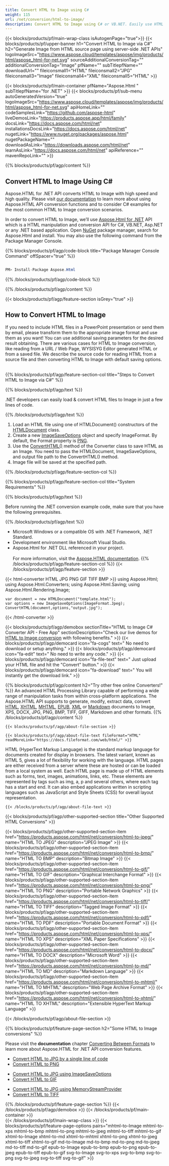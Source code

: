 ```yaml
---
title: Convert HTML to Image using C#
weight: 115
url: /net/conversion/html-to-image/ 
description: Convert HTML to Image using C# or VB.NET. Easily use HTML to Image converter API within ASP.NET or any .NET application.
---
```


{{< blocks/products/pf/main-wrap-class isAutogenPage="true">}}
{{< blocks/products/pf/upper-banner h1="Convert HTML to Image via C#" h2="Generate Image from HTML source page using server-side .NET APIs"  logoImageSrc="https://www.aspose.cloud/templates/aspose/img/products/html/aspose_html-for-net.svg" sourceAdditionalConversionTag="" additionalConversionTag="Image" pfName="" subTitlepfName="" downloadUrl="" fileiconsmall1="HTML" fileiconsmall2="JPG" fileiconsmall3="Image" fileiconsmall4="XML" fileiconsmall5="HTML" >}}

{{< blocks/products/pf/main-container pfName="Aspose.Html " subTitlepfName="for .NET" >}}
{{< blocks/products/pf/sub-menu autoGeneratedVersion="true" logoImageSrc="https://www.aspose.cloud/templates/aspose/img/products/html/aspose_html-for-net.svg" apiHomeLink="" codeSamplesLink="https://github.com/aspose-html" liveDemosLink="https://products.aspose.app/html/family" docsLink="https://docs.aspose.com/html/net" installationsDocsLink="https://docs.aspose.com/html/net" nugetLink="https://www.nuget.org/packages/aspose.html" nugetPackageName="" downloadAsLink="https://downloads.aspose.com/html/net" learnAsLink="https://docs.aspose.com/html/net" apiReference="" mavenRepoLink="" >}}

{{% blocks/products/pf/agp/content  %}}

<h2><b>Convert HTML to Image Using C# </b></h2>

Aspose.HTML for .NET API converts HTML to Image with high speed and high quality. Please visit <a href="https://docs.aspose.com/html/net/converting-between-formats/" target="_blank"> our documentation</a>  to learn more about using Aspose.HTML API conversion functions and to consider C# examples for the most common HTML to Image conversion scenarios.

In order to convert HTML to Image, we’ll use [Aspose.Html for .NET](https://products.aspose.com/html/net)  API which is a HTML manipulation and conversion API for C#, VB.NET, Asp.NET or any .NET based application. Open  [NuGet](https://www.nuget.org/packages/aspose.html)  package manager, search for Aspose.Html and install. You may also use the following command from the Package Manager Console.

{{% blocks/products/pf/agp/code-block title="Package Manager Console Command" offSpacer="true" %}}

```cs

PM> Install-Package Aspose.Html
```

{{% /blocks/products/pf/agp/code-block %}}

{{% /blocks/products/pf/agp/content %}}

{{< blocks/products/pf/agp/feature-section isGrey="true" >}}

<h2><b>How to Convert HTML to Image </b></h2>

If you need to include HTML files in a PowerPoint presentation or send them by email, please transform them to the appropriate image format and use them as you want! You can use additional saving parameters for the desired result obtaining. There are various cases for HTML to Image conversion, like reading from a URL / Web Page, WYSISYG Editor generated HTML or from a saved file. We describe the source code for reading HTML from a source file and then converting HTML to Image with default saving options. </br></br>

{{% blocks/products/pf/agp/feature-section-col title="Steps to Convert HTML to Image via C#" %}}

{{% blocks/products/pf/agp/text %}}

 .NET developers can easily load & convert HTML files to Image in just a few lines of code.

{{% /blocks/products/pf/agp/text %}}

1.  Load an HTML file using one of HTMLDocument() constructors of the [HTMLDocument](https://apireference.aspose.com/html/net/aspose.html/htmldocument) class.
1.  Create a new [ImageSaveOptions](https://apireference.aspose.com/html/net/aspose.html.saving/imagesaveoptions) object and specify ImageFormat. By default, the Format property is [PNG](https://apireference.aspose.com/html/net/aspose.html.rendering.image/imageformat).
1.  Use the [ConvertHTML()](https://apireference.aspose.com/html/net/aspose.html.converters.converter/converthtml/methods/3) method of the Converter class to save HTML as an Image. You need to pass the HTMLDocument, ImageSaveOptions, and output file path to the ConvertHTML() method.
1.  Image file will be saved at the specified path.

{{% /blocks/products/pf/agp/feature-section-col %}}

{{% blocks/products/pf/agp/feature-section-col title="System Requirements" %}}

{{% blocks/products/pf/agp/text %}}

 Before running the .NET conversion example code, make sure that you have the following prerequisites.

{{% /blocks/products/pf/agp/text %}}

- Microsoft Windows or a compatible OS with .NET Framework, .NET Standard.
- Development environment like Microsoft Visual Studio.
- Aspose.Html for .NET DLL referenced in your project.  </br></br>
For more information, visit the [Aspose.HTML documentation](https://docs.aspose.com/html/net/getting-started/system-requirements/).
{{% /blocks/products/pf/agp/feature-section-col %}}
{{< /blocks/products/pf/agp/feature-section >}}
<p></p> 

{{< html-converter HTML JPG PNG GIF TIFF BMP >}}
using Aspose.Html;
using Aspose.Html.Converters;
using Aspose.Html.Saving;
using Aspose.Html.Rendering.Image;

	var document = new HTMLDocument("template.html"); 	
	var options = new ImageSaveOptions(ImageFormat.Jpeg);	
	ConvertHTML(document,options,"output.jpg");  
{{< /html-converter >}}   

<!-- aboutfile Starts -->

{{< blocks/products/pf/agp/demobox sectionTitle="HTML to Image C# Converter API - Free App" sectionDescription="Check our live demos for [HTML to Image conversion](https://products.aspose.app/html/conversion/html-to-image) with following benefits." >}}
        {{< blocks/products/pf/agp/democard icon="fa-cogs" text=" No need to download or setup anything." >}}
        {{< blocks/products/pf/agp/democard icon="fa-edit" text=" No need to write any code." >}}
        {{< blocks/products/pf/agp/democard icon="fa-file-text" text=" Just upload your HTML file and hit the \"Convert\" button." >}}
        {{< blocks/products/pf/agp/democard icon="fa-download" text=" You will instantly get the download link." >}}
		
{{% blocks/products/pf/agp/content h2="Try other free online Converters!" %}}
An advanced HTML Processing Library capable of performing a wide range of manipulation tasks from within cross-platform applications. The Aspose.HTML API supports to generate, modify, extract data, convert [HTML](https://products.aspose.app/html/conversion/html), [XHTML](https://products.aspose.app/html/conversion/xhtml), [MHTML](https://products.aspose.app/html/conversion/mhtml), [EPUB](https://products.aspose.app/html/conversion/epub), [XML](https://products.aspose.app/html/conversion/xml) or [Markdown](https://products.aspose.app/html/conversion/md) documents to Image, XPS, DOCX, JPG, PNG, BMP, TIFF, GIFF, Markdown and other formats.
    {{% /blocks/products/pf/agp/content %}} 
	
    {{< blocks/products/pf/agp/about-file-section >}}  
    
    {{< blocks/products/pf/agp/about-file-text fileFormat="HTML" readMoreLink="https://docs.fileformat.com/web/html/" >}}
HTML (HyperText Markup Language) is the standard markup language for documents created for display in browsers. The latest variant, known as HTML 5, gives a lot of flexibility for working with the language. HTML pages are either received from a server where these are hosted or can be loaded from a local system as well. Each HTML page is made up of HTML elements such as forms, text, images, animations, links, etc. These elements are represented by tags such as img, a, p and several others, where each tag has a start and end. It can also embed applications written in scripting languages such as JavaScript and Style Sheets (CSS) for overall layout representation.

    {{< /blocks/products/pf/agp/about-file-text >}}    


<!-- aboutfile Ends -->

{{< blocks/products/pf/agp/other-supported-section title="Other Supported HTML Conversions" >}}

{{< blocks/products/pf/agp/other-supported-section-item href="https://products.aspose.com/html/net/conversion/html-to-jpeg/" name="HTML TO JPEG" description="JPEG Image" >}}
{{< blocks/products/pf/agp/other-supported-section-item href="https://products.aspose.com/html/net/conversion/html-to-bmp/" name="HTML TO BMP" description="Bitmap Image" >}}
{{< blocks/products/pf/agp/other-supported-section-item href="https://products.aspose.com/html/net/conversion/html-to-gif/" name="HTML TO GIF" description="Graphical Interchange Format" >}}
{{< blocks/products/pf/agp/other-supported-section-item href="https://products.aspose.com/html/net/conversion/html-to-png/" name="HTML TO PNG" description="Portable Network Graphics" >}}
{{< blocks/products/pf/agp/other-supported-section-item href="https://products.aspose.com/html/net/conversion/html-to-tiff/" name="HTML TO TIFF" description="Tagged Image Format" >}}
{{< blocks/products/pf/agp/other-supported-section-item href="https://products.aspose.com/html/net/conversion/html-to-pdf/" name="HTML TO PDF" description="Portable Document Format" >}}
{{< blocks/products/pf/agp/other-supported-section-item href="https://products.aspose.com/html/net/conversion/html-to-xps/" name="HTML TO XPS" description="XML Paper Specifications" >}}
{{< blocks/products/pf/agp/other-supported-section-item href="https://products.aspose.com/html/net/conversion/html-to-docx/" name="HTML TO DOCX" description="Microsoft Word" >}}
{{< blocks/products/pf/agp/other-supported-section-item href="https://products.aspose.com/html/net/conversion/html-to-md/" name="HTML TO MD" description="Markdown Language" >}}
{{< blocks/products/pf/agp/other-supported-section-item href="https://products.aspose.com/html/net/conversion/html-to-mhtml/" name="HTML TO MHTML" description="Web Page Archive Format" >}}
{{< blocks/products/pf/agp/other-supported-section-item href="https://products.aspose.com/html/net/conversion/html-to-xhtml/" name="HTML TO XHTML" description="Extensible HyperText Markup Language" >}}

{{< /blocks/products/pf/agp/about-file-section >}}

{{% blocks/products/pf/feature-page-section  h2="Some HTML to Image conversions" %}}

Please visit the **documentation** chapter [Converting Between Formats](https://docs.aspose.com/html/net/converting-between-formats/) to learn more about Aspose.HTML for .NET API conversion features.
<div class="row">
	<div class="col-md-4">
		<ul>
			<li><a href="https://docs.aspose.com/html/net/converting-between-formats/html-to-jpg/#html-to-jpg-by-a-single-line-of-code" target="_blank">Convert HTML to JPG by a single line of code</a></li>
			<li><a href="https://docs.aspose.com/html/net/converting-between-formats/html-to-png/" target="_blank">Convert HTML to PNG</a></li>										
		</ul>			
	</div>
	<div class="col-md-4">
		<ul>
			<li><a href="https://docs.aspose.com/html/net/converting-between-formats/html-to-jpg/#convert-html-to-jpg-in-c-using-imagesaveoptions" target="_blank">Convert HTML to JPG using ImageSaveOptions</a></li>
			<li><a href="https://docs.aspose.com/html/net/converting-between-formats/html-to-gif/" target="_blank">Convert HTML to GIF</a></li>											
		</ul>				
	</div>
	<div class="col-md-4">
		<ul>
			<li><a href="https://docs.aspose.com/html/net/converting-between-formats/html-to-jpg/#output-stream-providers" target="_blank">Convert HTML to JPG using MemoryStreamProvider</a></li>
			<li><a href="https://docs.aspose.com/html/net/converting-between-formats/html-to-tiff/" target="_blank">Convert HTML to TIFF</a></li>											
		</ul>			
	</div>	
</div> 

{{% /blocks/products/pf/feature-page-section %}}
{{< /blocks/products/pf/agp/demobox >}}
{{< /blocks/products/pf/main-container >}}    
{{< /blocks/products/pf/main-wrap-class >}}
{{< blocks/products/pf/feature-page-options pairs="mhtml-to-Image mhtml-to-xps mhtml-to-bmp mhtml-to-png mhtml-to-jpeg mhtml-to-tiff mhtml-to-gif xhtml-to-Image xhtml-to-md xhtml-to-mhtml xhtml-to-png xhtml-to-jpeg xhtml-to-tiff xhtml-to-gif md-to-Image md-to-bmp md-to-png md-to-jpeg md-to-tiff md-to-gif epub-to-Image epub-to-bmp epub-to-png epub-to-jpeg epub-to-tiff epub-to-gif svg-to-Image svg-to-xps svg-to-bmp svg-to-png svg-to-jpeg svg-to-tiff svg-to-gif" >}} 